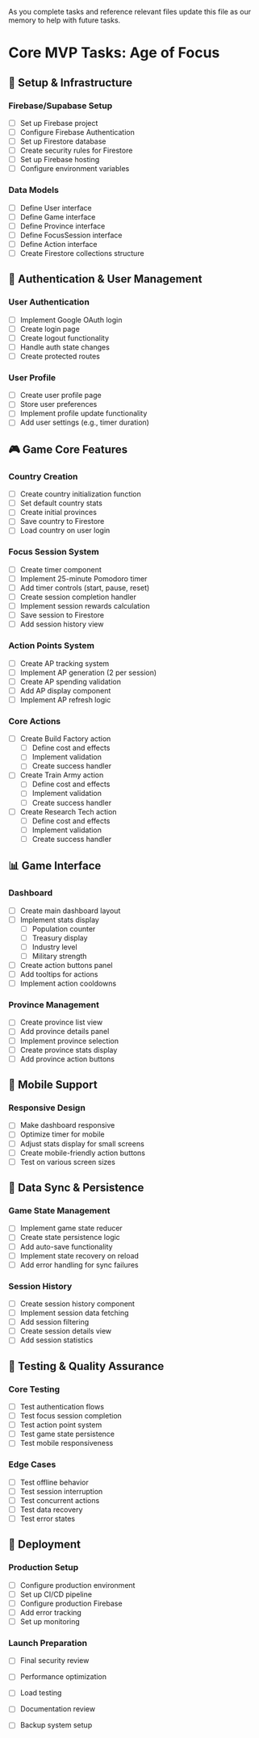 As you complete tasks and reference relevant files update this file as our memory to help with future tasks. 


# Core MVP Tasks: Age of Focus

## 🔧 Setup & Infrastructure

### Firebase/Supabase Setup
- [ ] Set up Firebase project
- [ ] Configure Firebase Authentication
- [ ] Set up Firestore database
- [ ] Create security rules for Firestore
- [ ] Set up Firebase hosting
- [ ] Configure environment variables

### Data Models
- [ ] Define User interface
- [ ] Define Game interface
- [ ] Define Province interface
- [ ] Define FocusSession interface
- [ ] Define Action interface
- [ ] Create Firestore collections structure

## 👤 Authentication & User Management

### User Authentication
- [ ] Implement Google OAuth login
- [ ] Create login page
- [ ] Create logout functionality
- [ ] Handle auth state changes
- [ ] Create protected routes

### User Profile
- [ ] Create user profile page
- [ ] Store user preferences
- [ ] Implement profile update functionality
- [ ] Add user settings (e.g., timer duration)

## 🎮 Game Core Features

### Country Creation
- [ ] Create country initialization function
- [ ] Set default country stats
- [ ] Create initial provinces
- [ ] Save country to Firestore
- [ ] Load country on user login

### Focus Session System
- [ ] Create timer component
- [ ] Implement 25-minute Pomodoro timer
- [ ] Add timer controls (start, pause, reset)
- [ ] Create session completion handler
- [ ] Implement session rewards calculation
- [ ] Save session to Firestore
- [ ] Add session history view

### Action Points System
- [ ] Create AP tracking system
- [ ] Implement AP generation (2 per session)
- [ ] Create AP spending validation
- [ ] Add AP display component
- [ ] Implement AP refresh logic

### Core Actions
- [ ] Create Build Factory action
  - [ ] Define cost and effects
  - [ ] Implement validation
  - [ ] Create success handler
- [ ] Create Train Army action
  - [ ] Define cost and effects
  - [ ] Implement validation
  - [ ] Create success handler
- [ ] Create Research Tech action
  - [ ] Define cost and effects
  - [ ] Implement validation
  - [ ] Create success handler

## 📊 Game Interface

### Dashboard
- [ ] Create main dashboard layout
- [ ] Implement stats display
  - [ ] Population counter
  - [ ] Treasury display
  - [ ] Industry level
  - [ ] Military strength
- [ ] Create action buttons panel
- [ ] Add tooltips for actions
- [ ] Implement action cooldowns

### Province Management
- [ ] Create province list view
- [ ] Add province details panel
- [ ] Implement province selection
- [ ] Create province stats display
- [ ] Add province action buttons

## 📱 Mobile Support

### Responsive Design
- [ ] Make dashboard responsive
- [ ] Optimize timer for mobile
- [ ] Adjust stats display for small screens
- [ ] Create mobile-friendly action buttons
- [ ] Test on various screen sizes

## 🔄 Data Sync & Persistence

### Game State Management
- [ ] Implement game state reducer
- [ ] Create state persistence logic
- [ ] Add auto-save functionality
- [ ] Implement state recovery on reload
- [ ] Add error handling for sync failures

### Session History
- [ ] Create session history component
- [ ] Implement session data fetching
- [ ] Add session filtering
- [ ] Create session details view
- [ ] Add session statistics

## 🧪 Testing & Quality Assurance

### Core Testing
- [ ] Test authentication flows
- [ ] Test focus session completion
- [ ] Test action point system
- [ ] Test game state persistence
- [ ] Test mobile responsiveness

### Edge Cases
- [ ] Test offline behavior
- [ ] Test session interruption
- [ ] Test concurrent actions
- [ ] Test data recovery
- [ ] Test error states

## 🚀 Deployment

### Production Setup
- [ ] Configure production environment
- [ ] Set up CI/CD pipeline
- [ ] Configure production Firebase
- [ ] Add error tracking
- [ ] Set up monitoring

### Launch Preparation
- [ ] Final security review
- [ ] Performance optimization
- [ ] Load testing
- [ ] Documentation review
- [ ] Backup system setup

